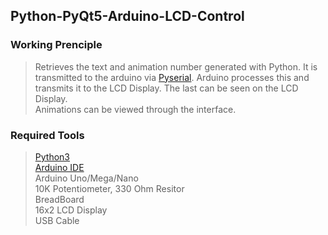 ## Python-PyQt5-Arduino-LCD-Control

### Working Prenciple
>Retrieves the text and animation number generated with Python. It is transmitted to the arduino via [Pyserial](https://github.com/pyserial/pyserial). Arduino processes this and transmits it to the LCD Display. The last can be seen on the LCD Display. <br/>
>Animations can be viewed through the interface.

### Required Tools
> [Python3](https://www.python.org/downloads/) <br/>
> [Arduino IDE](https://www.arduino.cc/en/software) <br/>
> Arduino Uno/Mega/Nano <br/> 
> 10K Potentiometer, 330 Ohm Resitor <br/>
> BreadBoard <br/> 
> 16x2 LCD Display <br/>
> USB Cable <br/>
